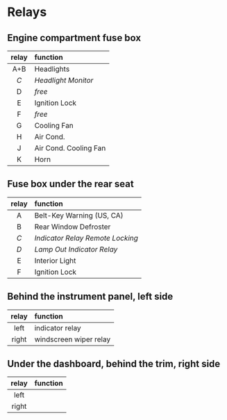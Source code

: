 # Relays

## Engine compartment fuse box
relay | function
:---: | :---
A+B | Headlights
*C* | *Headlight Monitor*
D | _free_
E | Ignition Lock
F | _free_
G | Cooling Fan
H | Air Cond.
J | Air Cond. Cooling Fan
K | Horn


## Fuse box under the rear seat
relay | function
:---: | :---
A | Belt-Key Warning (US, CA)
B | Rear Window Defroster
*C* | *Indicator Relay Remote Locking*
*D* | *Lamp Out Indicator Relay*
E | Interior Light
F | Ignition Lock


## Behind the instrument panel, left side
relay | function
:---: | :---
left | indicator relay
right | windscreen wiper relay 

## Under the dashboard, behind the trim, right side

relay | function
:---: | :---
left | 
right | 

